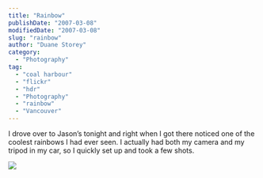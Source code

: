 ```yaml
---
title: "Rainbow"
publishDate: "2007-03-08"
modifiedDate: "2007-03-08"
slug: "rainbow"
author: "Duane Storey"
category:
  - "Photography"
tag:
  - "coal harbour"
  - "flickr"
  - "hdr"
  - "Photography"
  - "rainbow"
  - "Vancouver"
---
```


I drove over to Jason’s tonight and right when I got there noticed one of the coolest rainbows I had ever seen. I actually had both my camera and my tripod in my car, so I quickly set up and took a few shots.

  
[![](http://farm1.static.flickr.com/172/414424621_2eb274630e.jpg?v=0)](http://www.flickr.com/photos/duanestorey/414424621/)